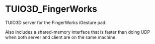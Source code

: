 # TUIO3D_FingerWorks
TUIO3D server for the FingerWorks iGesture pad.

Also includes a shared-memory interface that is faster than doing UDP when both server and client are on the same machine.
